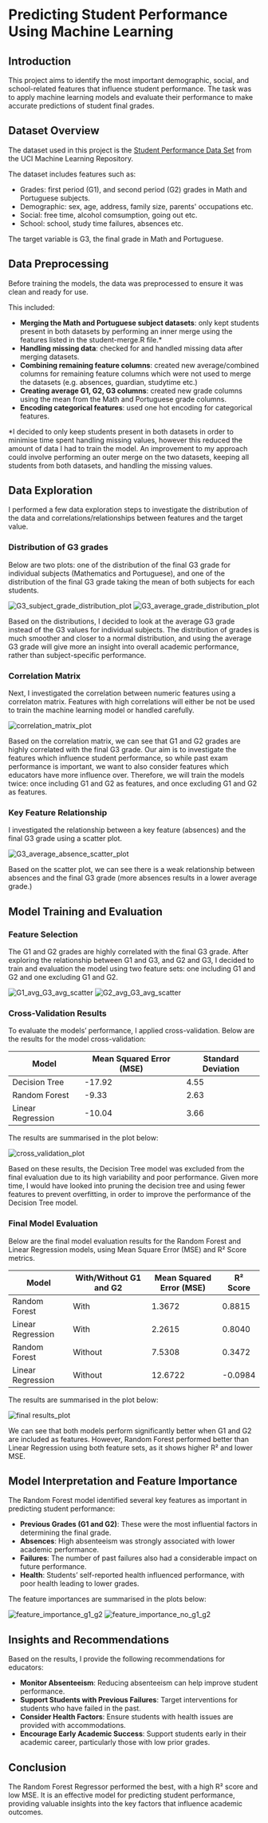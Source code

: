 # Predicting Student Performance Using Machine Learning

## Introduction
This project aims to identify the most important demographic, social, and school-related features that influence student performance. The task was to apply machine learning models and evaluate their performance to make accurate predictions of student final grades.

## Dataset Overview
The dataset used in this project is the [Student Performance Data Set](https://archive.ics.uci.edu/ml/datasets/Student+Performance) from the UCI Machine Learning Repository.

The dataset includes features such as:
- Grades: first period (G1), and second period (G2) grades in Math and Portuguese subjects.
- Demographic: sex, age, address, family size, parents' occupations etc.
- Social: free time, alcohol comsumption, going out etc.
- School: school, study time failures, absences etc.

The target variable is G3, the final grade in Math and Portuguese.

## Data Preprocessing
Before training the models, the data was preprocessed to ensure it was clean and ready for use.

This included:
- **Merging the Math and Portuguese subject datasets**: only kept students present in both datasets by performing an inner merge using the features listed in the student-merge.R file.*
- **Handling missing data**: checked for and handled missing data after merging datasets.
- **Combining remaining feature columns**: created new average/combined columns for remaining feature columns which were not used to merge the datasets (e.g. absences, guardian, studytime etc.)
- **Creating average G1, G2, G3 columns**: created new grade columns using the mean from the Math and Portuguese grade columns.
- **Encoding categorical features**: used one hot encoding for categorical features.

*I decided to only keep students present in both datasets in order to minimise time spent handling missing values, however this reduced the amount of data I had to train the model. An improvement to my approach could involve performing an outer merge on the two datasets, keeping all students from both datasets, and handling the missing values.

## Data Exploration
I performed a few data exploration steps to investigate the distribution of the data and correlations/relationships between features and the target value.

### Distribution of G3 grades
Below are two plots: one of the distribution of the final G3 grade for individual subjects (Mathematics and Portuguese), and one of the distribution of the final G3 grade taking the mean of both subjects for each students. 

![G3_subject_grade_distribution_plot](/visualisations/G3_mat_por_distribution.png)
![G3_average_grade_distribution_plot](/visualisations/G3_avg_distribution.png)

Based on the distributions, I decided to look at the average G3 grade instead of the G3 values for individual subjects. The distribution of grades is much smoother and closer to a normal distribution, and using the average G3 grade will give more an insight into overall academic performance, rather than subject-specific performance.

### Correlation Matrix
Next, I investigated the correlation between numeric features using a correlaton matrix. Features with high correlations will either be not be used to train the machine learning model or handled carefully.

![correlation_matrix_plot](/visualisations/correlation_matrix.png)

Based on the correlation matrix, we can see that G1 and G2 grades are highly correlated with the final G3 grade. Our aim is to investigate the features which influence student performance, so while past exam performance is important, we want to also consider features which educators have more influence over. Therefore, we will train the models twice: once including G1 and G2 as features, and once excluding G1 and G2 as features.

### Key Feature Relationship
I investigated the relationship between a key feature (absences) and the final G3 grade using a scatter plot.

![G3_average_absence_scatter_plot](/visualisations/G3_avg_absence_scatter.png)

Based on the scatter plot, we can see there is a weak relationship between absences and the final G3 grade (more absences results in a lower average grade.)

## Model Training and Evaluation
### Feature Selection
The G1 and G2 grades are highly correlated with the final G3 grade. After exploring the relationship between G1 and G3, and G2 and G3, I decided to train and evaluation the model using two feature sets: one including G1 and G2 and one excluding G1 and G2.

![G1_avg_G3_avg_scatter](/visualisations/G1_avg_G3_avg_scatter.png)
![G2_avg_G3_avg_scatter](/visualisations/G2_avg_G3_avg_scatter.png)

### Cross-Validation Results
To evaluate the models’ performance, I applied cross-validation. Below are the results for the model cross-validation:

| Model | Mean Squared Error (MSE) | Standard Deviation |
| ----------- | ----------- | ----------- |
| Decision Tree | -17.92 | 4.55 |
| Random Forest | -9.33 | 2.63 |
| Linear Regression | -10.04 | 3.66 |

The results are summarised in the plot below:

![cross_validation_plot](/visualisations/cross_validation.png)

Based on these results, the Decision Tree model was excluded from the final evaluation due to its high variability and poor performance. Given more time, I would have looked into pruning the decision tree and using fewer features to prevent overfitting, in order to improve the performance of the Decision Tree model.

### Final Model Evaluation
Below are the final model evaluation results for the Random Forest and Linear Regression models, using Mean Square Error (MSE) and R² Score metrics.

| Model | With/Without G1 and G2 | Mean Squared Error (MSE) | R² Score |
| ----------- | ----------- | ----------- | ----------- |
| Random Forest | With | 1.3672 | 0.8815 |
| Linear Regression | With | 2.2615 | 0.8040 |
| Random Forest | Without | 7.5308 | 0.3472 |
| Linear Regression | Without| 12.6722 | -0.0984 |

The results are summarised in the plot below:

![final results_plot](/visualisations/final_results.png)

We can see that both models perform significantly better when G1 and G2 are included as features. However, Random Forest performed better than Linear Regression using both feature sets, as it shows higher R² and lower MSE.

## Model Interpretation and Feature Importance
The Random Forest model identified several key features as important in predicting student performance:

- **Previous Grades (G1 and G2)**: These were the most influential factors in determining the final grade.
- **Absences**: High absenteeism was strongly associated with lower academic performance.
- **Failures**: The number of past failures also had a considerable impact on future performance.
- **Health**: Students’ self-reported health influenced performance, with poor health leading to lower grades.

The feature importances are summarised in the plots below:

![feature_importance_g1_g2](/visualisations/feature_importance_g1_g2.png)
![feature_importance_no_g1_g2](/visualisations/feature_importance_no_g1_g2.png)

## Insights and Recommendations
Based on the results, I provide the following recommendations for educators:

- **Monitor Absenteeism**: Reducing absenteeism can help improve student performance.
- **Support Students with Previous Failures**: Target interventions for students who have failed in the past.
- **Consider Health Factors**: Ensure students with health issues are provided with accommodations.
- **Encourage Early Academic Success**: Support students early in their academic career, particularly those with low prior grades.

## Conclusion
The Random Forest Regressor performed the best, with a high R² score and low MSE. It is an effective model for predicting student performance, providing valuable insights into the key factors that influence academic outcomes.
